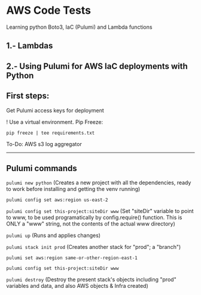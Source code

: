 # AWS Code Tests

Learning python Boto3, IaC (Pulumi) and Lambda functions

## 1.- Lambdas

## 2.- Using Pulumi for AWS IaC deployments with Python

## First steps:

Get Pulumi access keys for deployment

! Use a virtual environment. Pip Freeze:

`pip freeze | tee requirements.txt`

To-Do: AWS s3 log aggregator

---

## Pulumi commands

`pulumi new python`
(Creates a new project with all the dependencies, ready to work before installing and getting the venv running)

`pulumi config set aws:region us-east-2`

`pulumi config set this-project:siteDir www`
(Set "siteDir" variable to point to www, to be used programatically by config.require() function. This is ONLY a "www" string, not the contents of the actual www directory)

`pulumi up`
(Runs and applies changes)

`pulumi stack init prod`
(Creates another stack for "prod"; a "branch")

`pulumi set aws:region same-or-other-region-east-1`

`pulumi config set this-project:siteDir www`

`pulumi destroy`
(Destroy the present stack's objects including "prod" variables and data, and also AWS objects & Infra created)
